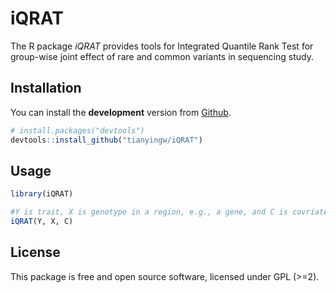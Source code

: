 <!-- README.md is generated from README.Rmd. Please edit that file -->
iQRAT
==========

The R package *iQRAT* provides tools for Integrated Quantile Rank Test for group-wise joint effect of rare and common variants in sequencing study.

Installation
------------

You can install the **development** version from [Github](https://github.com/tianyingw/iQRAT).

``` r
# install.packages("devtools")
devtools::install_github("tianyingw/iQRAT")
```

Usage
-----

``` r
library(iQRAT)

#Y is trait, X is genotype in a region, e.g., a gene, and C is covriates such as gender, race, etc.
iQRAT(Y, X, C) 
```

License
-------

This package is free and open source software, licensed under GPL (&gt;=2).

